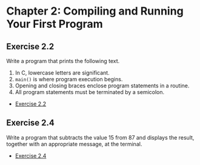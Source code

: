 # Chapter 2: Compiling and Running Your First Program

## Exercise 2.2

Write a program that prints the following text.  
  1. In C, lowercase letters are significant.  
  2. `main()` is where program execution begins.  
  3. Opening and closing braces enclose program statements in a routine.  
  4. All program statements must be terminated by a semicolon.

* [Exercise 2.2](exercise-02/exercise-02.c)

## Exercise 2.4

Write a program that subtracts the value 15 from 87 and displays the result, together with an appropriate message, at the terminal.

* [Exercise 2.4](exercise-04/exercise-04.c)
